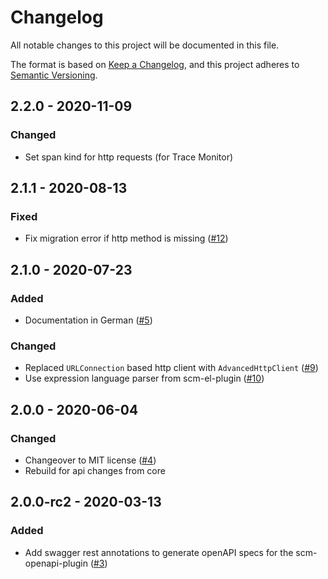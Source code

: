 # Changelog
All notable changes to this project will be documented in this file.

The format is based on [Keep a Changelog](https://keepachangelog.com/en/1.0.0/),
and this project adheres to [Semantic Versioning](https://semver.org/spec/v2.0.0.html).

## 2.2.0 - 2020-11-09
### Changed
- Set span kind for http requests (for Trace Monitor)

## 2.1.1 - 2020-08-13
### Fixed
- Fix migration error if http method is missing ([#12](https://github.com/scm-manager/scm-webhook-plugin/pull/12))

## 2.1.0 - 2020-07-23
### Added
- Documentation in German ([#5](https://github.com/scm-manager/scm-webhook-plugin/pull/5))

### Changed
- Replaced `URLConnection` based http client with `AdvancedHttpClient` ([#9](https://github.com/scm-manager/scm-webhook-plugin/pull/9))
- Use expression language parser from scm-el-plugin ([#10](https://github.com/scm-manager/scm-webhook-plugin/pull/10))

## 2.0.0 - 2020-06-04
### Changed
- Changeover to MIT license ([#4](https://github.com/scm-manager/scm-webhook-plugin/pull/4))
- Rebuild for api changes from core

## 2.0.0-rc2 - 2020-03-13
### Added
- Add swagger rest annotations to generate openAPI specs for the scm-openapi-plugin ([#3](https://github.com/scm-manager/scm-webhook-plugin/pull/3))

